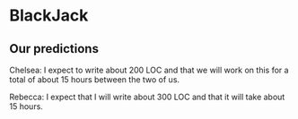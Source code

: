 # BlackJack

## Our predictions
Chelsea:
I expect to write about 200 LOC and that we will work on this for a total of about 15 hours between the two of us.

Rebecca:
I expect that I will write about 300 LOC and that it will take about 15 hours.
